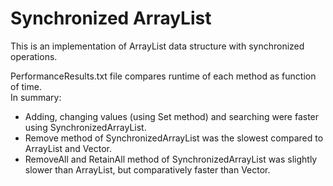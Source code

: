 # Synchronized ArrayList

This is an implementation of ArrayList data structure with synchronized operations.  

PerformanceResults.txt file compares runtime of each method as function of time.  
In summary:
- Adding, changing values (using Set method) and searching were faster using SynchronizedArrayList.  
- Remove method of SynchronizedArrayList was the slowest compared to ArrayList and Vector. 
- RemoveAll and RetainAll method of SynchronizedArrayList was slightly slower than ArrayList, but comparatively faster than Vector.